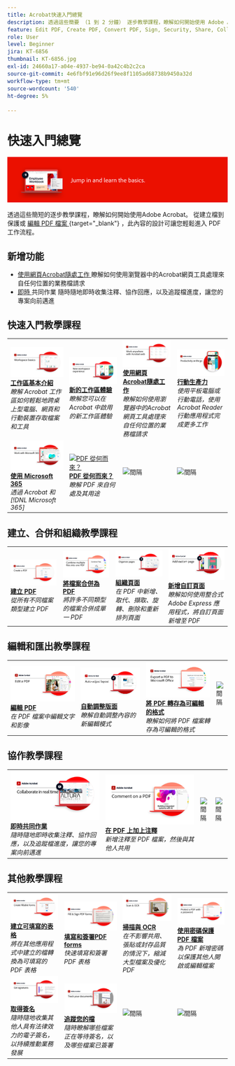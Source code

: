 ```yaml
---
title: Acrobat快速入門總覽
description: 透過這些簡要 （1 到 2 分鐘） 逐步教學課程，瞭解如何開始使用 Adobe Acrobat
feature: Edit PDF, Create PDF, Convert PDF, Sign, Security, Share, Collaboration, Workspace
role: User
level: Beginner
jira: KT-6856
thumbnail: KT-6856.jpg
exl-id: 24660a17-a04e-4937-be94-0a42c4b2c2ca
source-git-commit: 4e6fbf91e96d26f9ee8f1105ad68738b9450a32d
workflow-type: tm+mt
source-wordcount: '540'
ht-degree: 5%

---
```


# 快速入門總覽

![Acrobat快速入門影像](../assets/Hero-GettingStarted.png)

透過這些簡短的逐步教學課程，瞭解如何開始使用Adobe Acrobat。 從建立檔到保護或 [ 編輯 PDF 檔案 ](https://www.adobe.com/acrobat/online/pdf-editor.html) {target="_blank"} ，此內容的設計可讓您輕鬆進入 PDF 工作流程。

## 新增功能

* [使用網頁Acrobat隨處工作 ](acrobatweb.md)
瞭解如何使用瀏覽器中的Acrobat網頁工具處理來自任何位置的業務檔請求
* [即時 ](collaborate.md) 共同作業
隨時隨地即時收集注釋、協作回應，以及追蹤檔進度，讓您的專案向前邁進

## 快速入門教學課程

<table style="table-layout:fixed">
<tr>
  <td>
    <a href="get-to-know-the-acrobat-dc-interface.md">
      <img alt="工作區基本介紹" src="../assets/Workspace_1280.png" />
    </a>
    <div>
    <a href="get-to-know-the-acrobat-dc-interface.md"><strong>工作區基本介紹</strong></a>
    </div>
    <em>瞭解 Acrobat 工作區如何輕鬆地跨桌上型電腦、網頁和行動裝置存取檔案和工具</em>
    <br>
  </td>
  <td>
    <a href="new-workspace.md">
      <img alt="新的工作區體驗" src="../assets/NewWorkspace.png" />
    </a>
    <div>
    <a href="new-workspace.md"><strong>新的工作區體驗</strong></a>
    </div>
    <em>瞭解您可以在 Acrobat 中啟用的新工作區體驗</em>
    <br>
  </td>
  <td>
    <a href="acrobatweb.md">
      <img alt="使用網頁Acrobat隨處工作" src="../assets/Acrobatweb_1280.png" />
    </a>
    <div>
    <a href="acrobatweb.md"><strong>使用網頁Acrobat隨處工作</strong></a>
    </div>
    <em>瞭解如何使用瀏覽器中的Acrobat網頁工具處理來自任何位置的業務檔請求</em>
    <br>
  </td>
  <td>
    <a href="productivity.md">
      <img alt="行動生產力" src="../assets/Productivity_1280.png" />
    </a>
    <div>
     <a href="productivity.md"><strong>行動生產力</strong></a>
    </div>
    <em>使用平板電腦或行動電話，使用 Acrobat Reader 行動應用程式完成更多工作</em>
    <br>
  </td>
</tr>
<tr>
    <td>
      <a href="../integrate/integrate-overview.md#microsoft">
        <img alt="使用 Microsoft 365" src="../assets/WorkMicrosoft365_1280.png" />
      </a>
      <div>
      <a href="../integrate/integrate-overview.md#microsoft"><strong>使用 Microsoft 365</strong></a>
      </div>
      <em>透過 Acrobat 和 [!DNL Microsoft 365]</em>
      <br>
    </td>
    <td>
      <a href="where-do-pdfs-come-from.md">
        <img alt="PDF 從何而來？" src="../assets/WherePDFs.jpg" />
      </a>
      <div>
      <a href="where-do-pdfs-come-from.md"><strong>PDF 從何而來？</strong></a>
      </div>
      <em>瞭解 PDF 來自何處及其用途</em>
      <br>
    </td>
    <td>
    <img alt="間隔" src="../assets/Grayspacer.png" />
      <div>
      <br>
    </td>
    <td>
    <img alt="間隔" src="../assets/Grayspacer.png" />
      <div>
      <br>
    </td>
  </tr>
  </table>

## 建立、合併和組織教學課程

<table style="table-layout:fixed">
  <tr>
    <td>
      <a href="create-pdf.md">
        <img alt="建立 PDF 檔案" src="../assets/Create.jpg" />
      </a>
      <div>
      <a href="create-pdf.md"><strong>建立 PDF</strong></a>
      </div>
      <em>從所有不同檔案類型建立 PDF</em>
      <br>
    </td>
    <td>
      <a href="combine-to-pdf.md">
        <img alt="將檔案合併為 PDF" src="../assets/Combine.jpg" />
      </a>
      <div>
      <a href="combine-to-pdf.md"><strong>將檔案合併為 PDF</strong></a>
      </div>
      <em>將許多不同類型的檔案合併成單一 PDF</em>
      <br>
    </td>
    <td>
      <a href="organize.md">
        <img alt="組織頁面" src="../assets/Organize.png" />
      </a>
      <div>
      <a href="organize.md"><strong>組織頁面</strong></a>
      </div>
      <em>在 PDF 中新增、取代、擷取、旋轉、刪除和重新排列頁面</em>
      <br>
    </td>
    <td>
      <a href="add-custom-page.md">
        <img alt="新增自訂頁面" src="../assets/Custompage.png" />
      </a>
      <div>
      <a href="add-custom-page.md"><strong>新增自訂頁面</strong></a>
      </div>
      <em>瞭解如何使用整合式 Adobe Express 應用程式，將自訂頁面新增至 PDF</em>
      <br>
    </td>
  </tr>
  </table>

## 編輯和匯出教學課程

<table style="table-layout:fixed">
  <tr>
    <td>
      <a href="edit-pdf.md">
        <img alt="編輯 PDF" src="../assets/Edit.jpg" />
      </a>
      <div>
      <a href="edit-pdf.md"><strong>編輯 PDF</strong></a>
      </div>
      <em>在 PDF 檔案中編輯文字和影像</em>
      <br>
    </td>
    <td>
      <a href="auto-adjust-layout.md">
        <img alt="自動調整版面" src="../assets/Autoadjust.png" />
      </a>
      <div>
      <a href="auto-adjust-layout.md"><strong>自動調整版面</strong></a>
      </div>
      <em>瞭解自動調整內容的新編輯模式</em>
      <br>
    </td>
    <td>
      <a href="export-pdf.md">
        <img alt="將 PDF 轉存為可編輯的格式" src="../assets/Export.jpg" />
      </a>
      <div>
      <a href="export-pdf.md"><strong>將 PDF 轉存為可編輯的格式</strong></a>
      </div>
      <em>瞭解如何將 PDF 檔案轉存為可編輯的格式</em>
      <br>
    </td>
    <td>
    <img alt="間隔" src="../assets/Whitespacer.png" />
      <div>
      <br>
    </td>
  </tr>
  </table>

## 協作教學課程

<table style="table-layout:fixed">
  <tr>
    <td>
      <a href="collaborate.md">
        <img alt="即時共同作業" src="../assets/Collaborate_1280.png" />
      </a>
      <div>
      <a href="collaborate.md"><strong>即時共同作業</strong></a>
      </div>
      <em>隨時隨地即時收集注釋、協作回應，以及追蹤檔進度，讓您的專案向前邁進</em>
      <br>
    </td>
    <td>
      <a href="comment-on-pdf-files.md">
        <img alt="在 PDF 上加上注釋" src="../assets/Comment.jpg" />
      </a>
      <div>
      <a href="comment-on-pdf-files.md"><strong>在 PDF 上加上注釋</strong></a>
      </div>
      <em>新增注釋至 PDF 檔案，然後與其他人共用</em>
      <br>
    </td>
    <td>
    <img alt="間隔" src="../assets/Whitespacer.png" />
      <div>
      <br>
    </td>
    <td>
    <img alt="間隔" src="../assets/Whitespacer.png" />
      <div>
      <br>
    </td>
</tr>
</table>

## 其他教學課程

<table style="table-layout:fixed">
<tr>
  <td>
    <a href="create-fillable-forms.md">
      <img alt="建立可填寫的表格" src="../assets/Form_1280.png" />
    </a>
    <div>
    <a href="create-fillable-forms.md"><strong>建立可填寫的表格</strong></a>
    </div>
    <em>將在其他應用程式中建立的檔轉換為可填寫的 PDF 表格</em>
    <br>
  </td>
  <td>
    <a href="fill-and-sign.md">
      <img alt="填寫和簽署 PDF 表格" src="../assets/FillSign_1280.png" />
    </a>
    <div>
    <a href="fill-and-sign.md"><strong>填寫和簽署PDF forms</strong></a>
    </div>
    <em>快速填寫和簽署 PDF 表格</em>
    <br>
  </td>
  <td>
    <a href="scan-and-ocr.md">
      <img alt="掃描與 OCR" src="../assets/Scan.jpg" />
    </a>
    <div>
    <a href="scan-and-ocr.md"><strong>掃描與 OCR</strong></a>
    </div>
    <em>在不影響共用、張貼或封存品質的情況下，縮減大型檔案及優化 PDF</em>
    <br>
  </td>
  <td>
    <a href="password-protect.md">
      <img alt="使用密碼保護 PDF 檔案" src="../assets/Protect.jpg" />
    </a>
    <div>
    <a href="password-protect.md"><strong>使用密碼保護 PDF 檔案</strong></a>
    </div>
    <em>為 PDF 新增密碼以保護其他人開啟或編輯檔案</em>
    <br>
  </td>
</tr>
<tr>
  <td>
    <a href="signatures.md">
      <img alt="取得簽名" src="../assets/Signatures_1280.png" />
    </a>
    <div>
    <a href="signatures.md"><strong>取得簽名</strong></a>
    </div>
    <em>隨時隨地收集其他人具有法律效力的電子簽名，以持續推動業務發展</em>
    <br>
  </td>
  <td>
    <a href="track.md">
      <img alt="追蹤您的檔" src="../assets/Track_1280.png" />
    </a>
    <div>
    <a href="track.md"><strong>追蹤您的檔</strong></a>
    </div>
    <em>隨時瞭解哪些檔案正在等待簽名，以及哪些檔案已簽署</em>
    <br>
  </td>
  <td>
   <img alt="間隔" src="../assets/Grayspacer.png" />
    <div>
    <br>
  </td>
  <td>
   <img alt="間隔" src="../assets/Grayspacer.png" />
    <div>
    <br>
  </td>
</tr>
</table>

